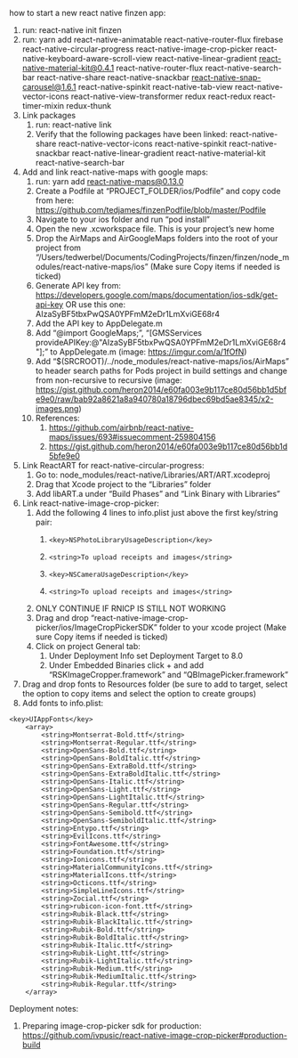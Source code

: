 how to start a new react native finzen app:

1. run: react-native init finzen
2. run: yarn add react-native-animatable react-native-router-flux firebase react-native-circular-progress react-native-image-crop-picker react-native-keyboard-aware-scroll-view react-native-linear-gradient react-native-material-kit@0.4.1 react-native-router-flux react-native-search-bar react-native-share react-native-snackbar react-native-snap-carousel@1.6.1 react-native-spinkit react-native-tab-view react-native-vector-icons react-native-view-transformer redux react-redux react-timer-mixin redux-thunk
3. Link packages
    1. run: react-native link
    2. Verify that the following packages have been linked: react-native-share react-native-vector-icons react-native-spinkit react-native-snackbar react-native-linear-gradient react-native-material-kit react-native-search-bar
4. Add and link react-native-maps with google maps:
    1. run: yarn add react-native-maps@0.13.0
    2. Create a Podfile at “PROJECT_FOLDER/ios/Podfile” and copy code from here: https://github.com/tedjames/finzenPodfile/blob/master/Podfile
    3. Navigate to your ios folder and run “pod install”
    4. Open the new .xcworkspace file. This is your project’s new home
    5. Drop the AirMaps and AirGoogleMaps folders into the root of your project from “/Users/tedwerbel/Documents/CodingProjects/finzen/finzen/node_modules/react-native-maps/ios” (Make sure Copy items if needed is ticked)
    6. Generate API key from: https://developers.google.com/maps/documentation/ios-sdk/get-api-key OR use this one: AIzaSyBF5tbxPwQSA0YPFmM2eDr1LmXviGE68r4
    7. Add the API key to AppDelegate.m
    8. Add “@import GoogleMaps;”, “[GMSServices provideAPIKey:@"AIzaSyBF5tbxPwQSA0YPFmM2eDr1LmXviGE68r4"];” to AppDelegate.m (image: https://imgur.com/a/1fOfN)
    9. Add “$(SRCROOT)/../node_modules/react-native-maps/ios/AirMaps” to header search paths for Pods project in build settings and change from non-recursive to recursive (image: https://gist.github.com/heron2014/e60fa003e9b117ce80d56bb1d5bfe9e0/raw/bab92a8621a8a940780a18796dbec69bd5ae8345/x2-images.png)
    10. References:
        1. https://github.com/airbnb/react-native-maps/issues/693#issuecomment-259804156
        2. https://gist.github.com/heron2014/e60fa003e9b117ce80d56bb1d5bfe9e0
5. Link ReactART for react-native-circular-progress:
    1. Go to: node_modules/react-native/Libraries/ART/ART.xcodeproj
    2. Drag that Xcode project to the “Libraries” folder
    3. Add libART.a under “Build Phases” and “Link Binary with Libraries”
6. Link react-native-image-crop-picker:
    1. Add the following 4 lines to info.plist just above the first key/string pair:
        1.     <key>NSPhotoLibraryUsageDescription</key>
        2.     <string>To upload receipts and images</string>
        3.     <key>NSCameraUsageDescription</key>
        4.     <string>To upload receipts and images</string>
    2. ONLY CONTINUE IF RNICP IS STILL NOT WORKING
    3. Drag and drop “react-native-image-crop-picker/ios/ImageCropPickerSDK” folder to your xcode project (Make sure Copy items if needed is ticked)
    4. Click on project General tab:
        1. Under Deployment Info set Deployment Target to 8.0
        2. Under Embedded Binaries click + and add “RSKImageCropper.framework” and “QBImagePicker.framework”
7. Drag and drop fonts to Resources folder (be sure to add to target, select the option to copy items and select the option to create groups)
8. Add fonts to info.plist:
```
<key>UIAppFonts</key>
	<array>
		<string>Montserrat-Bold.ttf</string>
		<string>Montserrat-Regular.ttf</string>
		<string>OpenSans-Bold.ttf</string>
		<string>OpenSans-BoldItalic.ttf</string>
		<string>OpenSans-ExtraBold.ttf</string>
		<string>OpenSans-ExtraBoldItalic.ttf</string>
		<string>OpenSans-Italic.ttf</string>
		<string>OpenSans-Light.ttf</string>
		<string>OpenSans-LightItalic.ttf</string>
		<string>OpenSans-Regular.ttf</string>
		<string>OpenSans-Semibold.ttf</string>
		<string>OpenSans-SemiboldItalic.ttf</string>
		<string>Entypo.ttf</string>
		<string>EvilIcons.ttf</string>
		<string>FontAwesome.ttf</string>
		<string>Foundation.ttf</string>
		<string>Ionicons.ttf</string>
		<string>MaterialCommunityIcons.ttf</string>
		<string>MaterialIcons.ttf</string>
		<string>Octicons.ttf</string>
		<string>SimpleLineIcons.ttf</string>
		<string>Zocial.ttf</string>
		<string>rubicon-icon-font.ttf</string>
		<string>Rubik-Black.ttf</string>
		<string>Rubik-BlackItalic.ttf</string>
		<string>Rubik-Bold.ttf</string>
		<string>Rubik-BoldItalic.ttf</string>
		<string>Rubik-Italic.ttf</string>
		<string>Rubik-Light.ttf</string>
		<string>Rubik-LightItalic.ttf</string>
		<string>Rubik-Medium.ttf</string>
		<string>Rubik-MediumItalic.ttf</string>
		<string>Rubik-Regular.ttf</string>
	</array>
```

Deployment notes:
1. Preparing image-crop-picker sdk for production: https://github.com/ivpusic/react-native-image-crop-picker#production-build
